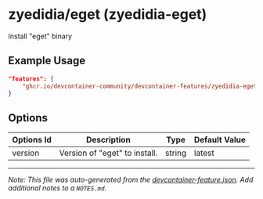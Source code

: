 
# zyedidia/eget (zyedidia-eget)

Install "eget" binary

## Example Usage

```json
"features": {
    "ghcr.io/devcontainer-community/devcontainer-features/zyedidia-eget:1": {}
}
```

## Options

| Options Id | Description | Type | Default Value |
|-----|-----|-----|-----|
| version | Version of "eget" to install. | string | latest |



---

_Note: This file was auto-generated from the [devcontainer-feature.json](https://github.com/devcontainer-community/devcontainer-features/blob/main/src/zyedidia-eget/devcontainer-feature.json).  Add additional notes to a `NOTES.md`._
